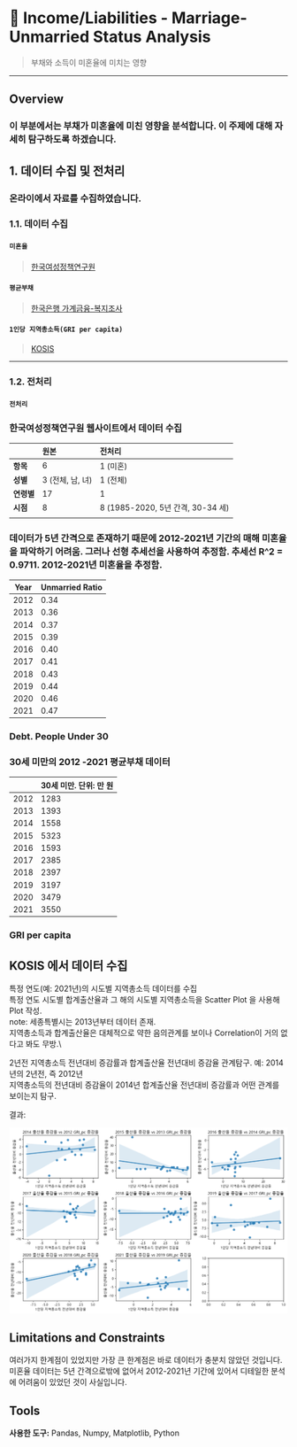 
# :pushpin: Income/Liabilities - Marriage-Unmarried Status Analysis
>부채와 소득이 미혼율에 미치는 영향


---
## Overview
### 이 부분에서는 부채가 미혼율에 미친 영향을 분석합니다. 이 주제에 대해 자세히 탐구하도록 하겠습니다.





## 1. 데이터 수집 및 전처리
### 온라이에서 자료를 수집하였습니다.




### 1.1. 데이터 수집

#### `미혼율`

>[한국여성정책연구원](https://gsis.kwdi.re.kr/statHtml/statHtml.do?orgId=338&tblId=DT_1IN0508)<br>   


#### `평균부채`
> [한국은행 가계금융-복지조사](https://www.bok.or.kr/portal/search/search.do)<br>


#### `1인당 지역총소득(GRI per capita)`
> [KOSIS](https://kosis.kr/statHtml/statHtml.do?orgId=101&tblId=DT_1C86&conn_path=I2)<br>



---

### 1.2. 전처리

#### `전처리`
### 한국여성정책연구원 웹사이트에서 데이터 수집


|  | **원본** | **전처리** |
| :-- | :-- | :-- |
| **항목** | 6 | 1 (미혼) |
| **성별** | 3 (전체, 남, 녀) | 1 (전체) |
| **연령별** | 17 | 1 |
| **시점** | 8 | 8 (1985-2020, 5년 간격, 30-34 세)|
|  |  |  |



### 데이터가 5년 간격으로 존재하기 때문에 2012-2021년 기간의 매해 미혼율을 파악하기 어려움. 그러나 선형 추세선을 사용하여 추정함. 추세선 R^2 = 0.9711. 2012-2021년 미혼율을 추정함.
| Year | Unmarried Ratio |
|------|----------------|
| 2012 | 0.34           |
| 2013 | 0.36           |
| 2014 | 0.37           |
| 2015 | 0.39           |
| 2016 | 0.40           |
| 2017 | 0.41           |
| 2018 | 0.43           |
| 2019 | 0.44           |
| 2020 | 0.46           |
| 2021 | 0.47           |




### Debt. People Under 30
### 30세 미만의 2012 -2021 평균부채 데이터
|      | 30세 미만. 단위: 만 원|
|------|----------|
| 2012 | 1283     |
| 2013 | 1393     |
| 2014 | 1558     |
| 2015 | 5323     |
| 2016 | 1593     |
| 2017 | 2385     |
| 2018 | 2397     |
| 2019 | 3197     |
| 2020 | 3479     |
| 2021 | 3550     |



### GRI per capita
## KOSIS 에서 데이터 수집
특정 연도(예: 2021년)의 시도별 지역총소득 데이터를 수집\
특정 연도 시도별 합계출산율과 그 해의 시도별 지역총소득을 Scatter Plot 을 사용해 Plot 작성.\
note: 세종특별시는 2013년부터 데이터 존재.\
지역총소득과 합계출산율은 대체적으로 약한 음의관계를 보이나 Correlation이 거의 없다고 봐도 무방.\


2년전 지역총소득 전년대비 증감률과 합계출산율 전년대비 증감율 관계탐구. 예: 2014년의 2년전, 즉 2012년\
지역총소득의 전년대비 증감율이 2014년 합계출산율 전년대비 증감률과 어떤 관계를 보이는지 탐구.

결과:

![BR pc vs GRIpc pc](./BR_pc_GRI_pc.png)


## Limitations and Constraints

여러가지 한계점이 있었지만 가장 큰 한계점은 바로 데이터가 충분치 않았던 것입니다. 미혼율 데이터는 5년 간격으로밖에 없어서 2012-2021년 기간에 있어서 디테일한 분석에 어려움이 있었던 것이 사실입니다.




## Tools

**사용한 도구:** Pandas, Numpy, Matplotlib, Python
